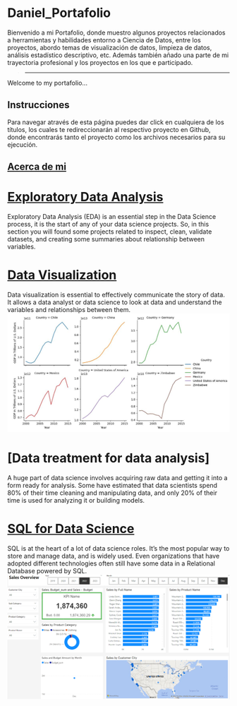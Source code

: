 # Daniel_Portafolio
 Bienvenido a mi Portafolio, donde muestro algunos proyectos relacionados a herramientas y habilidades entorno a Ciencia de Datos, entre los  proyectos, abordo temas de visualización de datos, limpieza de datos, análisis estadístico descriptivo, etc. Además también añado una parte de mi trayectoria profesional y los proyectos en los que e participado.
>-------------------------------------------------------------------------------------
Welcome to my portafolio...
## Instrucciones
Para navegar através de esta página puedes dar click en cualquiera de los títulos, los cuales te redireccionarán al respectivo proyecto en Github, donde encontrarás tanto el proyecto como los archivos necesarios para su ejecución.

## [Acerca de mi](https://1drv.ms/b/s!Aq0qdrGP2YOToGD8-VWFWI0NkY9r?e=07C44y)

# [Exploratory Data Analysis](https://github.com/Danyphantom1500/00-Exploratory-Data-Analysis/tree/main)
Exploratory Data Analysis (EDA) is an essential step in the Data Science process, it is the start of any of your data science projects. So, in this section you will found some projects related to inspect, clean, validate datasets, and creating some summaries about relationship between variables. 

# [Data Visualization](https://github.com/Danyphantom1500/01-Data-visualization)
Data visualization is essential to effectively communicate the story of data. It allows a data analyst or data science to look at data and understand the variables and relationships between them.
![](images/GDP_Countries.png)

# [Data treatment for data analysis]
A huge part of data science involves acquiring raw data and getting it into a form ready for analysis. Some have estimated that data scientists spend 80% of their time cleaning and manipulating data, and only 20% of their time is used for analyzing it or building models.

# [SQL for Data Science](https://github.com/Danyphantom1500/03-SQL)
SQL is at the heart of a lot of data science roles. It’s the most popular way to store and manage data, and is widely used. Even organizations that have adopted different technologies often still have some data in a Relational Database powered by SQL.
![](images/SQL_BI_Project.png)
